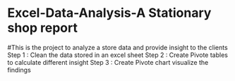 # Excel-Data-Analysis-A Stationary shop report
#This is the project to analyze a store data and provide insight to the clients
Step 1 : Clean the data stored in an excel sheet
Step 2 : Create Pivote tables to calculate different insight
Step 3 : Create Pivote chart visualize the findings
